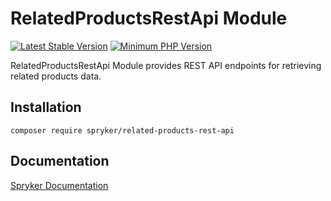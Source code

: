 # RelatedProductsRestApi Module
[![Latest Stable Version](https://poser.pugx.org/spryker/related-products-rest-api/v/stable.svg)](https://packagist.org/packages/spryker/related-products-rest-api)
[![Minimum PHP Version](https://img.shields.io/badge/php-%3E%3D%208.2-8892BF.svg)](https://php.net/)

RelatedProductsRestApi Module provides REST API endpoints for retrieving related products data.

## Installation

```
composer require spryker/related-products-rest-api
```

## Documentation

[Spryker Documentation](https://docs.spryker.com)
